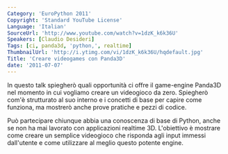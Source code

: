```yaml
---
Category: 'EuroPython 2011'
Copyright: 'Standard YouTube License'
Language: 'Italian'
SourceUrl: 'http://www.youtube.com/watch?v=1dzK_k6k36U'
Speakers: [Claudio Desideri]
Tags: [ci, panda3d, 'python,', realtime]
ThumbnailUrl: 'http://i.ytimg.com/vi/1dzK_k6k36U/hqdefault.jpg'
Title: 'Creare videogames con Panda3D'
date: '2011-07-07'
---
```

In questo talk spiegherò quali opportunità ci offre il game-engine Panda3D nel
momento in cui vogliamo creare un videogioco da zero. Spiegherò com'è
strutturato al suo interno e i concetti di base per capire come funziona, ma
mostrerò anche prove pratiche e pezzi di codice.

Può partecipare chiunque abbia una conoscenza di base di Python, anche se non
ha mai lavorato con applicazioni realtime 3D. L'obiettivo è mostrare come
creare un semplice videogioco che risponda agli input immessi dall'utente e
come utilizzare al meglio questo potente engine.

